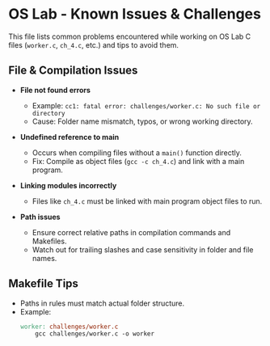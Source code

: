 # OS Lab - Known Issues & Challenges

This file lists common problems encountered while working on OS Lab C files (`worker.c`, `ch_4.c`, etc.) and tips to avoid them.

## File & Compilation Issues

- **File not found errors**
  - Example: `cc1: fatal error: challenges/worker.c: No such file or directory`
  - Cause: Folder name mismatch, typos, or wrong working directory.

- **Undefined reference to main**
  - Occurs when compiling files without a `main()` function directly.
  - Fix: Compile as object files (`gcc -c ch_4.c`) and link with a main program.

- **Linking modules incorrectly**
  - Files like `ch_4.c` must be linked with main program object files to run.

- **Path issues**
  - Ensure correct relative paths in compilation commands and Makefiles.
  - Watch out for trailing slashes and case sensitivity in folder and file names.

## Makefile Tips

- Paths in rules must match actual folder structure.
- Example:
  ```makefile
  worker: challenges/worker.c
      gcc challenges/worker.c -o worker
